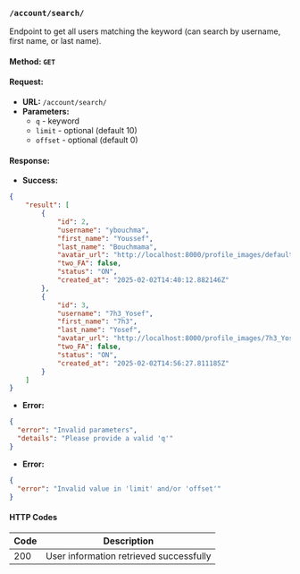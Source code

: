 
### `/account/search/`
Endpoint to get all users matching the keyword (can search by username, first name, or last name).

#### Method: `GET`

#### Request:
* **URL:** `/account/search/`
* **Parameters:**
  * `q` - keyword
  * `limit` - optional (default 10)
  * `offset` - optional (default 0)

#### Response:
* **Success:**
```json
{
    "result": [
        {
            "id": 2,
            "username": "ybouchma",
            "first_name": "Youssef",
            "last_name": "Bouchmama",
            "avatar_url": "http://localhost:8000/profile_images/default.jpeg",
            "two_FA": false,
            "status": "ON",
            "created_at": "2025-02-02T14:40:12.882146Z"
        },
        {
            "id": 3,
            "username": "7h3_Yosef",
            "first_name": "7h3",
            "last_name": "Yosef",
            "avatar_url": "http://localhost:8000/profile_images/7h3_Yosef.png",
            "two_FA": false,
            "status": "ON",
            "created_at": "2025-02-02T14:56:27.811185Z"
        }
    ]
}
```

* **Error:**
```json
{
  "error": "Invalid parameters",
  "details": "Please provide a valid 'q'"
}
```
* **Error:**
```json
{
  "error": "Invalid value in 'limit' and/or 'offset'"
}
```

#### HTTP Codes

| Code | Description                              |
|------|------------------------------------------|
| 200  | User information retrieved successfully  |

